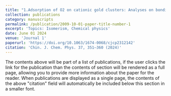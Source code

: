```yaml
---
title: "1.Adsorption of O2 on cationic gold clusters: Analyses on bonding strength and extent of activation"
collection: publications
category: manuscripts
permalink: /publication/2009-10-01-paper-title-number-1
excerpt: 'Topics: Isomerism, Chemical physics'
date: June 01 2024
venue: 'Journal 1'
paperurl: 'https://doi.org/10.1063/1674-0068/cjcp2312142'
citation: 'Chin. J. Chem. Phys. 37, 351–360 (2024)'
---
```

The contents above will be part of a list of publications, if the user clicks the link for the publication than the contents of section will be rendered as a full page, allowing you to provide more information about the paper for the reader. When publications are displayed as a single page, the contents of the above "citation" field will automatically be included below this section in a smaller font.
